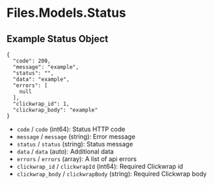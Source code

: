 # Files.Models.Status

## Example Status Object

```
{
  "code": 200,
  "message": "example",
  "status": "",
  "data": "example",
  "errors": [
    null
  ],
  "clickwrap_id": 1,
  "clickwrap_body": "example"
}
```

* `code` / `code`  (int64): Status HTTP code
* `message` / `message`  (string): Error message
* `status` / `status`  (string): Status message
* `data` / `data`  (auto): Additional data
* `errors` / `errors`  (array): A list of api errors
* `clickwrap_id` / `clickwrapId`  (int64): Required Clickwrap id
* `clickwrap_body` / `clickwrapBody`  (string): Required Clickwrap body
